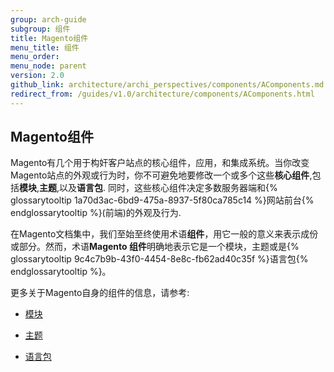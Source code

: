 ```yaml
---
group: arch-guide
subgroup: 组件
title: Magento组件
menu_title: 组件
menu_order:
menu_node: parent
version: 2.0
github_link: architecture/archi_perspectives/components/AComponents.md
redirect_from: /guides/v1.0/architecture/components/AComponents.html
---
```


## Magento组件

Magento有几个用于构奸客户站点的核心组件，应用，和集成系统。当你改变Magento站点的外观或行为时，你不可避免地要修改一个或多个这些<b>核心组件</b>,包括<b>模块</b>,<b>主题</b>,以及<b>语言包</b>. 同时，这些核心组件决定多数服务器端和{% glossarytooltip 1a70d3ac-6bd9-475a-8937-5f80ca785c14 %}网站前台{% endglossarytooltip %}(前端)的外观及行为.

<div class="bs-callout bs-callout-info" id="info">
  <p>在Magento文档集中，我们至始至终使用术语<b>组件</b>，用它一般的意义来表示成份或部分。然而，术语<b>Magento 组件</b>明确地表示它是一个模块，主题或是{% glossarytooltip 9c4c7b9b-43f0-4454-8e8c-fb62ad40c35f %}语言包{% endglossarytooltip %}。</p>
</div>

更多关于Magento自身的组件的信息，请参考:

* <a href="{{ page.baseurl }}/architecture/archi_perspectives/components/modules/mod_intro.html">模块</a>

* <a href="{{ page.baseurl }}/frontend-dev-guide/themes/theme-overview.html">主题</a>

* <a href="{{ page.baseurl }}/frontend-dev-guide/translations/xlate.html#m2devgde-xlate-languagepack">语言包</a>
